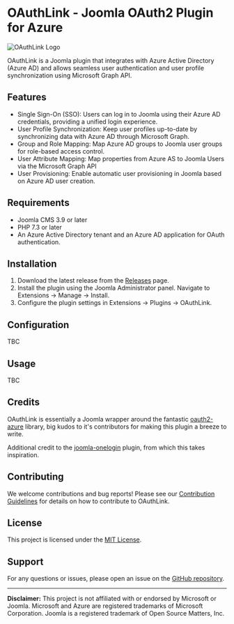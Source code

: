 # OAuthLink - Joomla OAuth2 Plugin for Azure

![OAuthLink Logo](oauthlink-logo.png)

OAuthLink is a Joomla plugin that integrates with Azure Active Directory (Azure AD) and allows seamless user authentication and user profile synchronization using Microsoft Graph API.

## Features

- Single Sign-On (SSO): Users can log in to Joomla using their Azure AD credentials, providing a unified login experience.
- User Profile Synchronization: Keep user profiles up-to-date by synchronizing data with Azure AD through Microsoft Graph.
- Group and Role Mapping: Map Azure AD groups to Joomla user groups for role-based access control.
- User Attribute Mapping: Map properties from Azure AS to Joomla Users via the Microsoft Graph API
- User Provisioning: Enable automatic user provisioning in Joomla based on Azure AD user creation.

## Requirements

- Joomla CMS 3.9 or later
- PHP 7.3 or later
- An Azure Active Directory tenant and an Azure AD application for OAuth authentication.

## Installation

1. Download the latest release from the [Releases](https://github.com/rglss/OAuthLink/releases) page.
2. Install the plugin using the Joomla Administrator panel. Navigate to Extensions → Manage → Install.
3. Configure the plugin settings in Extensions → Plugins → OAuthLink.

## Configuration

TBC

## Usage

TBC

## Credits
OAuthLink is essentially a Joomla wrapper around the fantastic [oauth2-azure](https://github.com/TheNetworg/oauth2-azure) library, big kudos to it's contributors for making this plugin a breeze to write.

Additional credit to the [joomla-onelogin](https://github.com/onelogin/joomla-saml) plugin, from which this takes inspiration.

## Contributing

We welcome contributions and bug reports! Please see our [Contribution Guidelines](CONTRIBUTING.md) for details on how to contribute to OAuthLink.

## License

This project is licensed under the [MIT License](LICENSE).

## Support

For any questions or issues, please open an issue on the [GitHub repository](https://github.com/rglss/OAuthLink/issues).

---

**Disclaimer:** This project is not affiliated with or endorsed by Microsoft or Joomla. Microsoft and Azure are registered trademarks of Microsoft Corporation. Joomla is a registered trademark of Open Source Matters, Inc.
